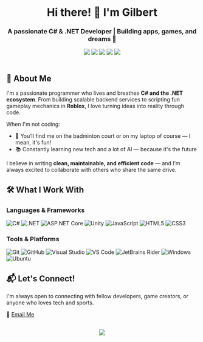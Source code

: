 <h1 align="center">Hi there! 👋 I'm Gilbert</h1>
<h3 align="center">A passionate <b>C# & .NET Developer</b> | Building apps, games, and dreams 🚀</h3>

<div align="center">
  <!-- Tech Badges -->
  <img src="https://img.shields.io/badge/C%23-239120?style=for-the-badge&logo=c-sharp&logoColor=white" />
  <img src=" https://img.shields.io/badge/.NET-5C2D91?style=for-the-badge&logo=.net&logoColor=white" />
  <img src=" https://img.shields.io/badge/ASP.NET_Core-512BD4?style=for-the-badge&logo=dotnet&logoColor=white" />
  <img src=" https://img.shields.io/badge/Unity-100000?style=for-the-badge&logo=unity&logoColor=white" />
  <img src=" https://img.shields.io/badge/Visual_Studio-5C2D91?style=for-the-badge&logo=visual-studio&logoColor=white" />
</div>

<br/>

## 🧠 About Me

I'm a passionate programmer who lives and breathes **C# and the .NET ecosystem**. From building scalable backend services to scripting fun gameplay mechanics in **Roblox**, I love turning ideas into reality through code.

When I'm not coding:
- 🏸 You’ll find me on the badminton court or on my laptop of course — I mean, it's fun!
- 📚 Constantly learning new tech and a lot of AI — because it's the future

I believe in writing **clean, maintainable, and efficient code** — and I’m always excited to collaborate with others who share the same drive.

## 🛠️ What I Work With

### Languages & Frameworks
![C#]( https://img.shields.io/badge/C%23-239120?style=flat&logo=c-sharp&logoColor=white)
![.NET]( https://img.shields.io/badge/.NET-5C2D91?style=flat&logo=.net&logoColor=white)
![ASP.NET Core]( https://img.shields.io/badge/ASP.NET_Core-512BD4?style=flat&logo=dotnet&logoColor=white)
![Unity]( https://img.shields.io/badge/Unity-100000?style=flat&logo=unity&logoColor=white)
![JavaScript]( https://img.shields.io/badge/JavaScript-F7DF1E?style=flat&logo=javascript&logoColor=black)
![HTML5]( https://img.shields.io/badge/HTML5-E34F26?style=flat&logo=html5&logoColor=white)
![CSS3]( https://img.shields.io/badge/CSS3-1572B6?style=flat&logo=css3&logoColor=white)

### Tools & Platforms
![Git](https://img.shields.io/badge/Git-F05032?style=flat&logo=git&logoColor=white)
![GitHub]( https://img.shields.io/badge/GitHub-181717?style=flat&logo=github&logoColor=white)
![Visual Studio]( https://img.shields.io/badge/Visual_Studio-5C2D91?style=flat&logo=visual-studio&logoColor=white)
![VS Code]( https://img.shields.io/badge/Visual_Studio_Code-007ACC?style=flat&logo=visual-studio-code&logoColor=white)
![JetBrains Rider]( https://img.shields.io/badge/JetBrains_Rider-000000?style=flat&logo=jetbrains&logoColor=white)
![Windows]( https://img.shields.io/badge/Windows-0078D6?style=flat&logo=windows&logoColor=white)
![Ubuntu]( https://img.shields.io/badge/Ubuntu-E95420?style=flat&logo=ubuntu&logoColor=white&color=black)
<!---
## 🎮 Fun Fact: I Build Games Too!

Yes! I enjoy developing games in **Roblox Studio** using Lua — it’s like C#'s playful cousin 😄  
It’s where creativity meets logic, and I love every second of it.

Want to see what I’ve built? [Let’s chat!](mailto:ngandugilbert18@gmail.com)
--->
## 📬 Let's Connect!

I'm always open to connecting with fellow developers, game creators, or anyone who loves tech and sports.

📧 <a href="mailto:ngandugilbert18@gmail.com">Email Me</a>  
<!---
🔗 <a href=" https://linkedin.com/in/yourprofile " target="_blank">LinkedIn</a> *(add if available)*  
🎮 <a href="https://www.roblox.com/users/yourid/profile " target="_blank">My Roblox Profile</a> *(optional)*
--->
<br/>

<div align="center">
  <img src="https://capsule-render.vercel.app/api?type=waving&color=gradient&height=100&section=footer" />
</div>

<!---
ngandugilbert/ngandugilbert is a ✨ special ✨ repository because its `README.md` (this file) appears on your GitHub profile.
You can click the Preview link to take a look at your changes.
--->
